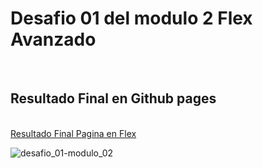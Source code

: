 <h1> <strong>Desafio 01 del modulo 2 Flex Avanzado</strong> </h1>
<br>
<h2>Resultado Final en Github pages</h2>
<br>
<a href="https://gotharo.github.io/Desafio-02_Modulo-02/">Resultado Final Pagina en Flex</a>
<br>



![desafio_01-modulo_02](https://github.com/user-attachments/assets/94df63b2-3f7d-4cf5-83bb-e537c18207a9)
